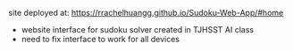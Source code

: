 site deployed at: https://rrachelhuangg.github.io/Sudoku-Web-App/#home

- website interface for sudoku solver created in TJHSST AI class
- need to fix interface to work for all devices
